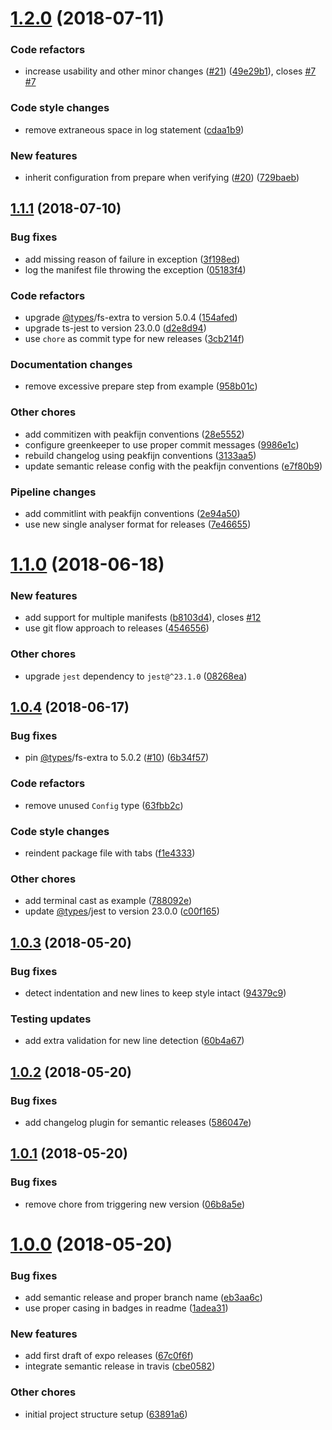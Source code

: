# [1.2.0](https://github.com/bycedric/semantic-release-expo/compare/1.1.1...1.2.0) (2018-07-11)


### Code refactors

* increase usability and other minor changes ([#21](https://github.com/bycedric/semantic-release-expo/issues/21)) ([49e29b1](https://github.com/bycedric/semantic-release-expo/commit/49e29b1)), closes [#7](https://github.com/bycedric/semantic-release-expo/issues/7) [#7](https://github.com/bycedric/semantic-release-expo/issues/7)


### Code style changes

* remove extraneous space in log statement ([cdaa1b9](https://github.com/bycedric/semantic-release-expo/commit/cdaa1b9))


### New features

* inherit configuration from prepare when verifying ([#20](https://github.com/bycedric/semantic-release-expo/issues/20)) ([729baeb](https://github.com/bycedric/semantic-release-expo/commit/729baeb))

## [1.1.1](https://github.com/bycedric/semantic-release-expo/compare/1.1.0...1.1.1) (2018-07-10)


### Bug fixes

* add missing reason of failure in exception ([3f198ed](https://github.com/bycedric/semantic-release-expo/commit/3f198ed))
* log the manifest file throwing the exception ([05183f4](https://github.com/bycedric/semantic-release-expo/commit/05183f4))


### Code refactors

* upgrade [@types](https://github.com/types)/fs-extra to version 5.0.4 ([154afed](https://github.com/bycedric/semantic-release-expo/commit/154afed))
* upgrade ts-jest to version 23.0.0 ([d2e8d94](https://github.com/bycedric/semantic-release-expo/commit/d2e8d94))
* use `chore` as commit type for new releases ([3cb214f](https://github.com/bycedric/semantic-release-expo/commit/3cb214f))


### Documentation changes

* remove excessive prepare step from example ([958b01c](https://github.com/bycedric/semantic-release-expo/commit/958b01c))


### Other chores

* add commitizen with peakfijn conventions ([28e5552](https://github.com/bycedric/semantic-release-expo/commit/28e5552))
* configure greenkeeper to use proper commit messages ([9986e1c](https://github.com/bycedric/semantic-release-expo/commit/9986e1c))
* rebuild changelog using peakfijn conventions ([3133aa5](https://github.com/bycedric/semantic-release-expo/commit/3133aa5))
* update semantic release config with the peakfijn conventions ([e7f80b9](https://github.com/bycedric/semantic-release-expo/commit/e7f80b9))


### Pipeline changes

* add commitlint with peakfijn conventions ([2e94a50](https://github.com/bycedric/semantic-release-expo/commit/2e94a50))
* use new single analyser format for releases ([7e46655](https://github.com/bycedric/semantic-release-expo/commit/7e46655))

# [1.1.0](https://github.com/bycedric/semantic-release-expo/compare/1.0.4...1.1.0) (2018-06-18)


### New features

* add support for multiple manifests ([b8103d4](https://github.com/bycedric/semantic-release-expo/commit/b8103d4)), closes [#12](https://github.com/bycedric/semantic-release-expo/issues/12)
* use git flow approach to releases ([4546556](https://github.com/bycedric/semantic-release-expo/commit/4546556))


### Other chores

* upgrade `jest` dependency to `jest@^23.1.0` ([08268ea](https://github.com/bycedric/semantic-release-expo/commit/08268ea))



## [1.0.4](https://github.com/bycedric/semantic-release-expo/compare/1.0.3...1.0.4) (2018-06-17)


### Bug fixes

* pin [@types](https://github.com/types)/fs-extra to 5.0.2 ([#10](https://github.com/bycedric/semantic-release-expo/issues/10)) ([6b34f57](https://github.com/bycedric/semantic-release-expo/commit/6b34f57))


### Code refactors

* remove unused `Config` type ([63fbb2c](https://github.com/bycedric/semantic-release-expo/commit/63fbb2c))


### Code style changes

* reindent package file with tabs ([f1e4333](https://github.com/bycedric/semantic-release-expo/commit/f1e4333))


### Other chores

* add terminal cast as example ([788092e](https://github.com/bycedric/semantic-release-expo/commit/788092e))
* update [@types](https://github.com/types)/jest to version 23.0.0 ([c00f165](https://github.com/bycedric/semantic-release-expo/commit/c00f165))



## [1.0.3](https://github.com/bycedric/semantic-release-expo/compare/1.0.2...1.0.3) (2018-05-20)


### Bug fixes

* detect indentation and new lines to keep style intact ([94379c9](https://github.com/bycedric/semantic-release-expo/commit/94379c9))


### Testing updates

* add extra validation for new line detection ([60b4a67](https://github.com/bycedric/semantic-release-expo/commit/60b4a67))



## [1.0.2](https://github.com/bycedric/semantic-release-expo/compare/1.0.1...1.0.2) (2018-05-20)


### Bug fixes

* add changelog plugin for semantic releases ([586047e](https://github.com/bycedric/semantic-release-expo/commit/586047e))



## [1.0.1](https://github.com/bycedric/semantic-release-expo/compare/1.0.0...1.0.1) (2018-05-20)


### Bug fixes

* remove chore from triggering new version ([06b8a5e](https://github.com/bycedric/semantic-release-expo/commit/06b8a5e))



# [1.0.0](https://github.com/bycedric/semantic-release-expo/compare/63891a6...1.0.0) (2018-05-20)


### Bug fixes

* add semantic release and proper branch name ([eb3aa6c](https://github.com/bycedric/semantic-release-expo/commit/eb3aa6c))
* use proper casing in badges in readme ([1adea31](https://github.com/bycedric/semantic-release-expo/commit/1adea31))


### New features

* add first draft of expo releases ([67c0f6f](https://github.com/bycedric/semantic-release-expo/commit/67c0f6f))
* integrate semantic release in travis ([cbe0582](https://github.com/bycedric/semantic-release-expo/commit/cbe0582))


### Other chores

* initial project structure setup ([63891a6](https://github.com/bycedric/semantic-release-expo/commit/63891a6))
